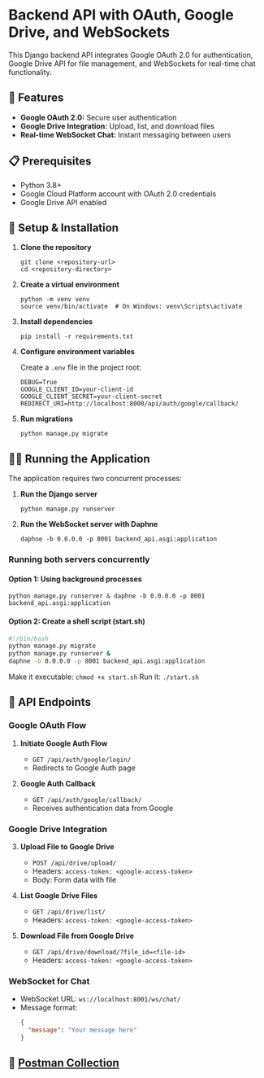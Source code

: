 # Backend API with OAuth, Google Drive, and WebSockets

This Django backend API integrates Google OAuth 2.0 for authentication, Google Drive API for file management, and WebSockets for real-time chat functionality.

## 🚀 Features

- **Google OAuth 2.0:** Secure user authentication
- **Google Drive Integration:** Upload, list, and download files
- **Real-time WebSocket Chat:** Instant messaging between users

## 📋 Prerequisites

- Python 3.8+
- Google Cloud Platform account with OAuth 2.0 credentials
- Google Drive API enabled

## 🔧 Setup & Installation

1. **Clone the repository**
   ```
   git clone <repository-url>
   cd <repository-directory>
   ```

2. **Create a virtual environment**
   ```
   python -m venv venv
   source venv/bin/activate  # On Windows: venv\Scripts\activate
   ```

3. **Install dependencies**
   ```
   pip install -r requirements.txt
   ```

4. **Configure environment variables**
   
   Create a `.env` file in the project root:
   ```
   DEBUG=True
   GOOGLE_CLIENT_ID=your-client-id
   GOOGLE_CLIENT_SECRET=your-client-secret
   REDIRECT_URI=http://localhost:8000/api/auth/google/callback/
   ```

5. **Run migrations**
   ```
   python manage.py migrate
   ```

## 🏃‍♂️ Running the Application

The application requires two concurrent processes:

1. **Run the Django server**
   ```
   python manage.py runserver
   ```

2. **Run the WebSocket server with Daphne**
   ```
   daphne -b 0.0.0.0 -p 8001 backend_api.asgi:application
   ```

### Running both servers concurrently

#### Option 1: Using background processes
```
python manage.py runserver & daphne -b 0.0.0.0 -p 8001 backend_api.asgi:application
```

#### Option 2: Create a shell script (start.sh)
```bash
#!/bin/bash
python manage.py migrate
python manage.py runserver &
daphne -b 0.0.0.0 -p 8001 backend_api.asgi:application
```

Make it executable: `chmod +x start.sh`
Run it: `./start.sh`

## 📝 API Endpoints

### Google OAuth Flow

1. **Initiate Google Auth Flow**
   - `GET /api/auth/google/login/`
   - Redirects to Google Auth page

2. **Google Auth Callback**
   - `GET /api/auth/google/callback/`
   - Receives authentication data from Google

### Google Drive Integration

3. **Upload File to Google Drive**
   - `POST /api/drive/upload/`
   - Headers: `access-token: <google-access-token>`
   - Body: Form data with file

4. **List Google Drive Files**
   - `GET /api/drive/list/`
   - Headers: `access-token: <google-access-token>`

5. **Download File from Google Drive**
   - `GET /api/drive/download/?file_id=<file-id>`
   - Headers: `access-token: <google-access-token>`

### WebSocket for Chat

- WebSocket URL: `ws://localhost:8001/ws/chat/`
- Message format:
  ```json
  {
    "message": "Your message here"
  }
  ```

## 📄 [Postman Collection](https://app.getpostman.com/join-team?invite_code=a1742535fb9c9d9a734fb99dad5d11553c74b848e485376d011378e4e01c67fa&target_code=16856f323b6fe65ea9d87b0171af9e15)
